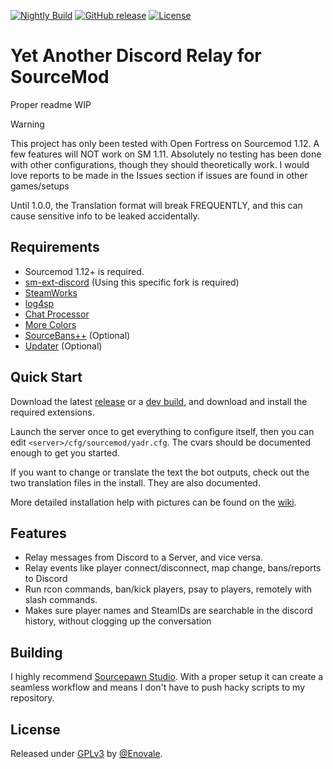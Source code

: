 [![Nightly Build](https://github.com/Enovale/of-yadr/workflows/Nightly%20Build/badge.svg)](https://github.com/Enovale/of-yadr/actions?query=workflow:"Nightly+Build")
[![GitHub release](https://img.shields.io/github/release/Enovale/of-yadr?include_prereleases=&sort=semver&color=blue)](https://github.com/Enovale/of-yadr/releases/)
[![License](https://img.shields.io/badge/License-GPLv3-blue)](#license)

# Yet Another Discord Relay for SourceMod

Proper readme WIP

> [!WARNING]  
> This project has only been tested with Open Fortress on Sourcemod 1.12.
> A few features will NOT work on SM 1.11.
> Absolutely no testing has been done with other configurations, though they should theoretically work.
> I would love reports to be made in the Issues section if issues are found in other games/setups

Until 1.0.0, the Translation format will break FREQUENTLY, and this can cause sensitive info to be leaked accidentally.

## Requirements

- Sourcemod 1.12+ is required.
- [sm-ext-discord](https://github.com/Enovale/sm-ext-discord) (Using this specific fork is required)
- [SteamWorks](https://forums.alliedmods.net/showthread.php?t=229556)
- [log4sp](https://github.com/F1F88/sm-ext-log4sp)
- [Chat Processor](https://github.com/KeithGDR/chat-processor)
- [More Colors](https://forums.alliedmods.net/showthread.php?t=185016)
- [SourceBans++](https://github.com/sbpp/sourcebans-pp) (Optional)
- [Updater](https://forums.alliedmods.net/showthread.php?t=169095) (Optional)

## Quick Start

Download the latest [release](https://github.com/Enovale/of-yadr/releases/) or a [dev build](https://github.com/Enovale/of-yadr/actions?query=workflow:"Nightly+Build"), and download and install the required extensions.

Launch the server once to get everything to configure itself, then you can edit `<server>/cfg/sourcemod/yadr.cfg`.
The cvars should be documented enough to get you started.

If you want to change or translate the text the bot outputs, check out the two translation files in the install. They are also documented.

More detailed installation help with pictures can be found on the [wiki](https://github.com/Enovale/of-yadr/wiki).

## Features

- Relay messages from Discord to a Server, and vice versa.
- Relay events like player connect/disconnect, map change, bans/reports to Discord
- Run rcon commands, ban/kick players, psay to players, remotely with slash commands.
- Makes sure player names and SteamIDs are searchable in the discord history, without clogging up the conversation

## Building

I highly recommend [Sourcepawn Studio](https://github.com/Sarrus1/sourcepawn-studio).
With a proper setup it can create a seamless workflow and means I don't have to push hacky scripts to my repository.

## License

Released under [GPLv3](/LICENSE) by [@Enovale](https://github.com/Enovale).
